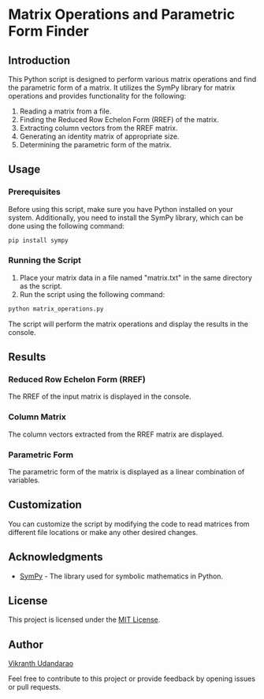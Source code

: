 # Matrix Operations and Parametric Form Finder

## Introduction

This Python script is designed to perform various matrix operations and find the parametric form of a matrix. It utilizes the SymPy library for matrix operations and provides functionality for the following:

1. Reading a matrix from a file.
2. Finding the Reduced Row Echelon Form (RREF) of the matrix.
3. Extracting column vectors from the RREF matrix.
4. Generating an identity matrix of appropriate size.
5. Determining the parametric form of the matrix.

## Usage

### Prerequisites

Before using this script, make sure you have Python installed on your system. Additionally, you need to install the SymPy library, which can be done using the following command:

```bash
pip install sympy
```

### Running the Script

1. Place your matrix data in a file named "matrix.txt" in the same directory as the script.
2. Run the script using the following command:

```bash
python matrix_operations.py
```

The script will perform the matrix operations and display the results in the console.

## Results

### Reduced Row Echelon Form (RREF)

The RREF of the input matrix is displayed in the console.

### Column Matrix

The column vectors extracted from the RREF matrix are displayed.

### Parametric Form

The parametric form of the matrix is displayed as a linear combination of variables.

## Customization

You can customize the script by modifying the code to read matrices from different file locations or make any other desired changes.

## Acknowledgments

- [SymPy](https://www.sympy.org/) - The library used for symbolic mathematics in Python.

## License

This project is licensed under the [MIT License](LICENSE.md).

## Author

[Vikranth Udandarao](https://github.com/Vikranth3140)

Feel free to contribute to this project or provide feedback by opening issues or pull requests.